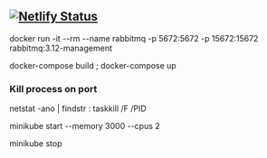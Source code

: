 [![Netlify Status](https://api.netlify.com/api/v1/badges/7f018310-c199-4261-a140-5c580f6cf6ac/deploy-status)](https://app.netlify.com/sites/ds-project/deploys)
-----
docker run -it --rm --name rabbitmq -p 5672:5672 -p 15672:15672 rabbitmq:3.12-management

docker-compose build ; docker-compose up

### Kill process on port
netstat -ano | findstr :<PORT>
taskkill /F /PID <PID>

minikube start --memory 3000 --cpus 2

minikube stop
